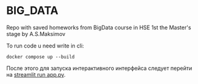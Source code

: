# BIG_DATA
Repo with saved homeworks from BigData course in HSE 1st the Master's stage by A.S.Maksimov

To run code u need write in cli:
```
docker compose up --build
```

После этого для запуска интерактивного интерфейса следует перейти на [streamlit run app.py](http://localhost:8501/).
